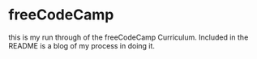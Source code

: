 # freeCodeCamp
this is my run through of the freeCodeCamp Curriculum. Included in the README is a blog of my process in doing it.
